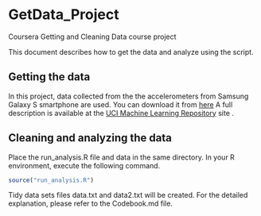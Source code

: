 # GetData_Project
Coursera Getting and Cleaning Data course project

This document describes how to get the data and analyze using the script.

## Getting the data

In this project, data collected from the the accelerometers from Samsung Galaxy S smartphone are used.
You can download it from [here](https://d396qusza40orc.cloudfront.net/getdata%2Fprojectfiles%2FUCI%20HAR%20Dataset.zip)
A full description is available at the
[UCI Machine Learning Repository](http://archive.ics.uci.edu/ml/datasets/Human+Activity+Recognition+Using+Smartphones) site .

## Cleaning and analyzing the data
Place the run_analysis.R file and data in the same directory.
In your R environment, execute the following command.
```r
source("run_analysis.R")
```
Tidy data sets files data.txt and data2.txt will be created.
For the detailed explanation, please refer to the Codebook.md file.
